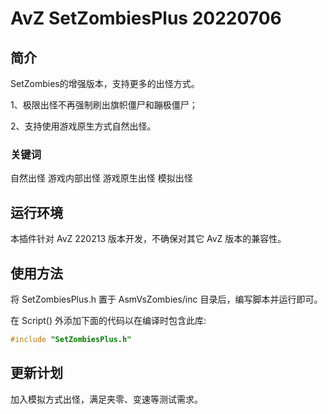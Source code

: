 # AvZ SetZombiesPlus 20220706

## 简介

SetZombies的增强版本，支持更多的出怪方式。

1、极限出怪不再强制刷出旗帜僵尸和蹦极僵尸；

2、支持使用游戏原生方式自然出怪。

### 关键词

自然出怪 游戏内部出怪 游戏原生出怪 模拟出怪

## 运行环境

本插件针对 AvZ 220213 版本开发，不确保对其它 AvZ 版本的兼容性。

## 使用方法

将 SetZombiesPlus.h 置于 AsmVsZombies/inc 目录后，编写脚本并运行即可。

在 Script() 外添加下面的代码以在编译时包含此库:

```c++
#include "SetZombiesPlus.h"
```

## 更新计划

加入模拟方式出怪，满足夹零、变速等测试需求。
